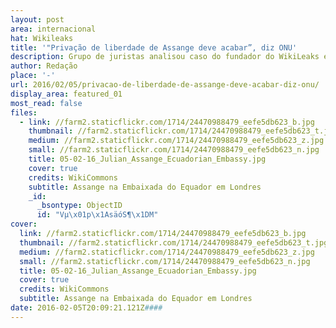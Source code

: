 ```yaml
---
layout: post
area: internacional
hat: Wikileaks
title: '"Privação de liberdade de Assange deve acabar”, diz ONU'
description: Grupo de juristas analisou caso do fundador do WikiLeaks e apelou aos governos do Reino Unido e Suécia que o libertem
author: Redação
place: '-'
url: 2016/02/05/privacao-de-liberdade-de-assange-deve-acabar-diz-onu/
display_area: featured_01
most_read: false
files:
  - link: //farm2.staticflickr.com/1714/24470988479_eefe5db623_b.jpg
    thumbnail: //farm2.staticflickr.com/1714/24470988479_eefe5db623_t.jpg
    medium: //farm2.staticflickr.com/1714/24470988479_eefe5db623_z.jpg
    small: //farm2.staticflickr.com/1714/24470988479_eefe5db623_n.jpg
    title: 05-02-16_Julian_Assange_Ecuadorian_Embassy.jpg
    cover: true
    credits: WikiCommons
    subtitle: Assange na Embaixada do Equador em Londres
    _id:
      _bsontype: ObjectID
      id: "Vµ\x01p\x1AsäóS¶\x1DM"
cover:
  link: //farm2.staticflickr.com/1714/24470988479_eefe5db623_b.jpg
  thumbnail: //farm2.staticflickr.com/1714/24470988479_eefe5db623_t.jpg
  medium: //farm2.staticflickr.com/1714/24470988479_eefe5db623_z.jpg
  small: //farm2.staticflickr.com/1714/24470988479_eefe5db623_n.jpg
  title: 05-02-16_Julian_Assange_Ecuadorian_Embassy.jpg
  cover: true
  credits: WikiCommons
  subtitle: Assange na Embaixada do Equador em Londres
date: 2016-02-05T20:09:21.121Z####
---
```


